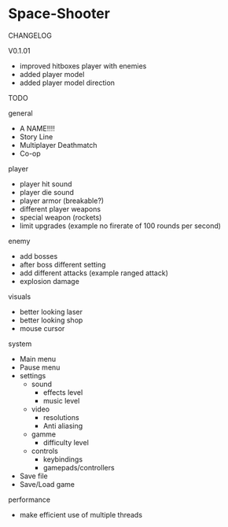# Space-Shooter


CHANGELOG

V0.1.01
- improved hitboxes player with enemies
- added player model
- added player model direction 

TODO

general
- A NAME!!!!
- Story Line
- Multiplayer Deathmatch
- Co-op

player
- player hit sound
- player die sound
- player armor (breakable?)
- different player weapons
- special weapon (rockets)
- limit upgrades (example no firerate of 100 rounds per second)

enemy
- add bosses
- after boss different setting
- add different attacks (example ranged attack)
- explosion damage

visuals
- better looking laser
- better looking shop
- mouse cursor

system
- Main menu
- Pause menu
- settings
	- sound
		- effects level
		- music level
	- video
		- resolutions
		- Anti aliasing
	- gamme
		- difficulty level
	- controls
		- keybindings
		- gamepads/controllers
- Save file
- Save/Load game

performance
- make efficient use of multiple threads
